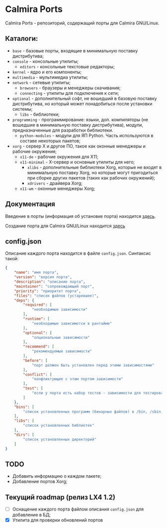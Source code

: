 # Calmira Ports

Calmira Ports - репозиторий, содержащий порты для Calmira GNU/Linux.

## Каталоги:
* `base` - базовые порты, входящие в минимальную поставку дистрибутива;
* `console` - консольные утилиты;
	* `editors` - консольные текстовые редакторы;
* `kernel` - ядро и его компоненты;
* `multimedia` - мультимедиа утилиты;
* `network` - сетевые утилиты;
	* `browsers` - браузеры и менеджеры скачивания;
	* `connecting` - утилиты для подключения к сети;
* `optional` - дополнительный софт, не вошедший в базовую поставку дистрибутива, но который может понадобиться после установки системы;
	* `libs` - библиотеки;
* `programming` - программирование: языки, доп. компиляторы (не вошедшие в минимальную поставку дистрибутива), модули, предназначенные для разработки библиотеки.
	* `python-modules` - модули для ЯП Python. Часть используются в составе некоторых пакетов;
* `xorg` - сервер X и другое ПО, такое как оконные менеджеры и рабочие окружения;
	* `x11-de` - рабочие окружения для X11;
	* `x11-minimal` - X-сервер и основные утилиты для него;
		* `xlibs` - дополнительные библиотеки Xorg, которые не входят в минимальную поставку Xorg, но которые могут пригодиться при сборке других пакетов (таких как рабочих окружений);
		* `xdrivers` - драйвера Xorg;
	* `x11-wm` - оконные менеджеры Xorg;

## Документация

Введение в порты (информация об установке порта) находится [здесь](https://calmiralinux.github.io/CalmiraLinux/docs/packages/intro_ports.html).

Создание порта для Calmira GNU/Linux находится [здесь](https://calmiralinux.github.io/CalmiraLinux/docs/packages/makeport.html)

## config.json

Описание каждого порта находится в файле `config.json`. Синтаксис такой:

```json
{
    "name": "имя порта",
    "version": "версия порта",
    "description": "описание порта",
    "maintainer": "сопровождающий порт",
    "priority": "приоритет порта",
    "files": "список файлов (устаревшее)",
    "deps": {
        "required": [
            "необходимые зависимости"
        ],
        "runtime": [
            "необходимые зависимотси в рантайме"
        ],
        "optional": [
            "опциональные зависимости"
        ],
        "recommend": [
            "рекомендуемые зависимости"
        ],
        "before": [
            "порт должен быть установлен перед этими зависимостями"
        ],
        "conflict": [
            "конфликтующие с этим портом зависимости"
        ],
        "test": [
            "если у порта есть набор тестов - зависимости для тестирования"
        ]
    },
    "bins": [
    	"список установленных программ (бинарных файлов) в /bin, /sbin, /usr{,/local}/bin, /usr{,/local}/sbin"
    ],
    "libs": [
    	"список установленных библиотек"
    ],
    "dirs": [
    	"список установленных директорий"
    ]
}
```

## TODO
* Добавить информацию о каждом пакете;
* Добавление портов Xorg;

## Текущий roadmap (релиз LX4 1.2)
- [ ] Оснащение каждого порта файлом описания `config.json` для добавление в БД;
- [x] Утилита для проверки обновлений портов
